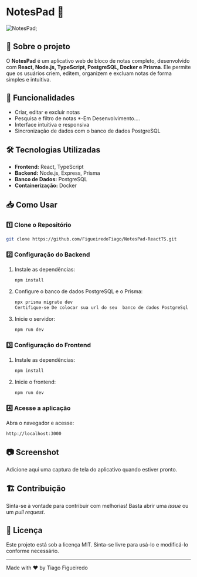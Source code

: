 # NotesPad 📝

![NotesPad]('https://raw.githubusercontent.com/FigueiredoTiago/NotesPad-ReactTS/ecab4cef7b01af96139e0ab5b6b924181feb24f6/src/assets/img/background.svg');

## 📌 Sobre o projeto

O **NotesPad** é um aplicativo web de bloco de notas completo, desenvolvido com **React, Node.js, TypeScript, PostgreSQL, Docker e Prisma**. Ele permite que os usuários criem, editem, organizem e excluam notas de forma simples e intuitiva.

## 🚀 Funcionalidades

- Criar, editar e excluir notas
- Pesquisa e filtro de notas \*-Em Desenvolvimento....
- Interface intuitiva e responsiva
- Sincronização de dados com o banco de dados PostgreSQL

## 🛠 Tecnologias Utilizadas

- **Frontend:** React, TypeScript
- **Backend:** Node.js, Express, Prisma
- **Banco de Dados:** PostgreSQL
- **Containerização:** Docker

## 📥 Como Usar

### 1️⃣ Clone o Repositório

```bash
git clone https://github.com/FigueiredoTiago/NotesPad-ReactTS.git
```

### 2️⃣ Configuração do Backend

1. Instale as dependências:
   ```bash
   npm install
   ```
2. Configure o banco de dados PostgreSQL e o Prisma:
   ```bash
   npx prisma migrate dev
   Certifique-se De colocar sua url do seu  banco de dados PostgreSql corretamente no arquivo .Env criado pelo Prisma.
   ```
3. Inicie o servidor:
   ```bash
   npm run dev
   ```

### 3️⃣ Configuração do Frontend

1. Instale as dependências:
   ```bash
   npm install
   ```
2. Inicie o frontend:
   ```bash
   npm run dev
   ```

### 4️⃣ Acesse a aplicação

Abra o navegador e acesse:

```
http://localhost:3000
```

## 📷 Screenshot

Adicione aqui uma captura de tela do aplicativo quando estiver pronto.

## 🏗️ Contribuição

Sinta-se à vontade para contribuir com melhorias! Basta abrir uma _issue_ ou um _pull request_.

## 📜 Licença

Este projeto está sob a licença MIT. Sinta-se livre para usá-lo e modificá-lo conforme necessário.

---

Made with ❤️ by Tiago Figueiredo
